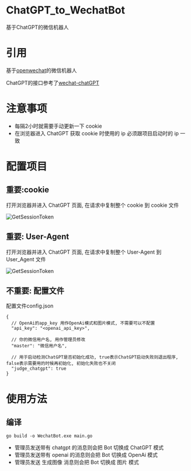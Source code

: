 # ChatGPT_to_WechatBot
基于ChatGPT的微信机器人

# 引用
基于[openwechat](https://github.com/eatmoreapple/openwechat)的微信机器人

ChatGPT的接口参考了[wechat-chatGPT](https://github.com/gtoxlili/wechat-chatGPT)

# 注意事项
- 每隔2小时就需要手动更新一下 cookie
- 在浏览器进入 ChatGPT 获取 cookie 时使用的 ip 必须跟项目启动时的 ip 一致



# 配置项目
## 重要:cookie
打开浏览器并进入 ChatGPT 页面, 在请求中复制整个 cookie 到 cookie 文件

![GetSessionToken](https://github.com/lihongbin99/ChatGPT_to_WechatBot/blob/master/static/cookie.png?raw=true)

## 重要: User-Agent

打开浏览器并进入 ChatGPT 页面, 在请求中复制整个 User-Agent 到 User_Agent 文件

![GetSessionToken](https://github.com/lihongbin99/ChatGPT_to_WechatBot/blob/master/static/User_Agent.png?raw=true)

## 不重要: 配置文件
配置文件config.json
```
{
  // OpenAi的app_key 用作OpenAi模式和图片模式, 不需要可以不配置
  "api_key": "<openai_api_key>",
  
  // 你的微信用户名, 用作管理员修改
  "master": "微信用户名",
  
  // 用于启动检测ChatGPT是否初始化成功, true表示ChatGPT启动失败则退出程序, false表示需要用的时候再初始化, 初始化失败也不关闭
  "judge_chatgpt": true
}

```

# 使用方法
## 编译
```
go build -o WechatBot.exe main.go
```
- 管理员发送带有 chatgpt 的消息则会把 Bot 切换成 ChatGPT 模式
- 管理员发送带有 openai  的消息则会把 Bot 切换成 OpenAi  模式
- 管理员发送   生成图像    消息则会把 Bot 切换成 图片  模式